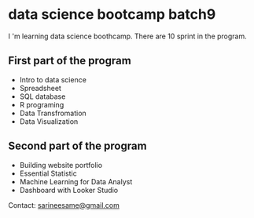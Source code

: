 # data science bootcamp batch9
I 'm learning data science boothcamp. There are 10 sprint in the program.

## First part of the program
- Intro to data science
- Spreadsheet
- SQL database
- R programing
- Data Transfromation
- Data Visualization

## Second part of the program 
- Building website portfolio
- Essential Statistic
- Machine Learning for Data Analyst
- Dashboard with Looker Studio

Contact: sarineesame@gmail.com
